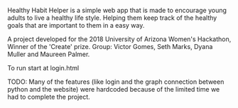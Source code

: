 Healthy Habit Helper is a simple web app that is made to encourage young adults to live a healthy life style. Helping them keep track of the healthy goals that are important to them in a easy way.

A project developed for the 2018 University of Arizona Women's Hackathon, Winner of the 'Create' prize.
Group: Victor Gomes, Seth Marks, Dyana Muller and Maureen Palmer.

To run start at login.html

TODO: Many of the features (like login and the graph connection between python and the website) were hardcoded because of the limited time we had to complete the project.
